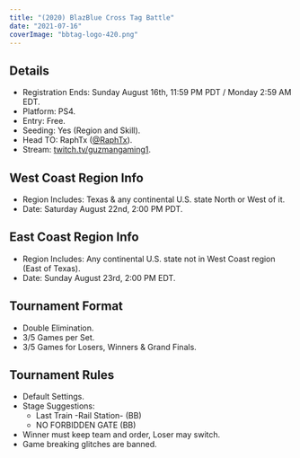 ```yaml
---
title: "(2020) BlazBlue Cross Tag Battle"
date: "2021-07-16"
coverImage: "bbtag-logo-420.png"
---
```


## Details

- Registration Ends: Sunday August 16th, 11:59 PM PDT / Monday 2:59 AM EDT.
- Platform: PS4.
- Entry: Free.
- Seeding: Yes (Region and Skill).
- Head TO: RaphTx ([@RaphTx](https://twitter.com/raphtx)).
- Stream: [twitch.tv/guzmangaming1](https://www.twitch.tv/guzmangaming1).

## West Coast Region Info

- Region Includes: Texas & any continental U.S. state North or West of it.
- Date: Saturday August 22nd, 2:00 PM PDT.

## East Coast Region Info

- Region Includes: Any continental U.S. state not in West Coast region (East of Texas).
- Date: Sunday August 23rd, 2:00 PM EDT.

## Tournament Format

- Double Elimination.
- 3/5 Games per Set.
- 3/5 Games for Losers, Winners & Grand Finals.

## Tournament Rules

- Default Settings.
- Stage Suggestions:
    - Last Train -Rail Station- (BB)
    - NO FORBIDDEN GATE (BB)
- Winner must keep team and order, Loser may switch.
- Game breaking glitches are banned.
